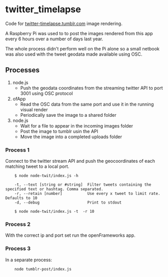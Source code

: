 # twitter_timelapse
Code for [twitter-timelapse.tumblr.com](http://twitter-timelapse.tumblr.com) image rendering.

A Raspberry Pi was used to to post the images rendered from this app every 6 hours over a number of days last year.

The whole process didn't perform well on the Pi alone so a small netbook was also used with the tweet geodata made available using OSC.

## Processes
1. node.js
    - Push the geodata coordinates from the streaming twitter API to port 3001 using OSC protocol
2. ofApp
    - Read the OSC data from the same port and use it in the running visual render
    - Periodically save the image to a shared folder
3. node.js
    - Wait for a file to appear in the incoming images folder
    - Post the image to tumblr usin the API
    - Move the image into a completed uploads folder

### Process 1
Connect to the twitter stream API and push the geocoordinates of each matching tweet to a local port.

```
    $ node node-twit/index.js -h

    -t, --text [string or #string]  Filter tweets containing the specified text or hashtag. Comma separated.
    -r, --retain [number]           Use every x tweet to limit rate. Defaults to 10
    -d, --debug                     Print to stdout

    $ node node-twit/index.js -t  -r 10
```

### Process 2
With the correct ip and port set run the openFrameworks app.

### Process 3
In a separate process:

```
    node tumblr-post/index.js
```